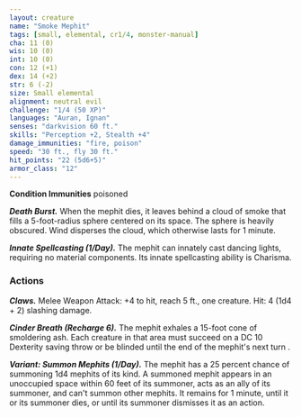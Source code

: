 ```yaml
---
layout: creature
name: "Smoke Mephit"
tags: [small, elemental, cr1/4, monster-manual]
cha: 11 (0)
wis: 10 (0)
int: 10 (0)
con: 12 (+1)
dex: 14 (+2)
str: 6 (-2)
size: Small elemental
alignment: neutral evil
challenge: "1/4 (50 XP)"
languages: "Auran, Ignan"
senses: "darkvision 60 ft."
skills: "Perception +2, Stealth +4"
damage_immunities: "fire, poison"
speed: "30 ft., fly 30 ft."
hit_points: "22 (5d6+5)"
armor_class: "12"
---
```


**Condition Immunities** poisoned

***Death Burst.*** When the mephit dies, it leaves behind a cloud of smoke that fills a 5-foot-radius sphere centered on its space. The sphere is heavily obscured. Wind disperses the cloud, which otherwise lasts for 1 minute.

***Innate Spellcasting (1/Day).*** The mephit can innately cast dancing lights, requiring no material components. Its innate spellcasting ability is Charisma.

### Actions

***Claws.*** Melee Weapon Attack: +4 to hit, reach 5 ft., one creature. Hit: 4 (1d4 + 2) slashing damage.

***Cinder Breath (Recharge 6).*** The mephit exhales a 15-foot cone of smoldering ash. Each creature in that area must succeed on a DC 10 Dexterity saving throw or be blinded until the end of the mephit's next turn .

***Variant: Summon Mephits (1/Day).*** The mephit has a 25 percent chance of summoning 1d4 mephits of its kind. A summoned mephit appears in an unoccupied space within 60 feet of its summoner, acts as an ally of its summoner, and can't summon other mephits. It remains for 1 minute, until it or its summoner dies, or until its summoner dismisses it as an action.